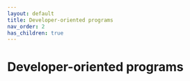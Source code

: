 ```yaml
---
layout: default
title: Developer-oriented programs
nav_order: 2
has_children: true
---
```


# Developer-oriented programs

